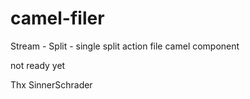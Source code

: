 camel-filer
===========

Stream - Split - single split action file camel component

not ready yet

Thx SinnerSchrader
